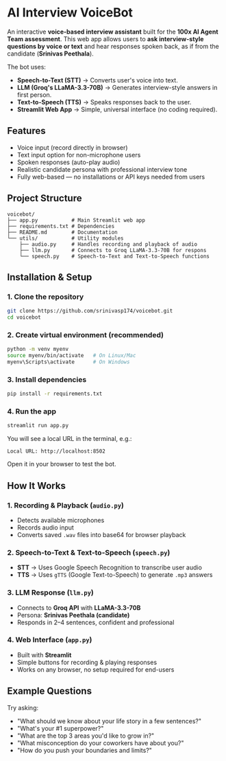 # AI Interview VoiceBot

An interactive **voice-based interview assistant** built for the **100x AI Agent Team assessment**.
This web app allows users to **ask interview-style questions by voice or text** and hear responses spoken back, as if from the candidate (**Srinivas Peethala**).

The bot uses:

* **Speech-to-Text (STT)** → Converts user's voice into text.
* **LLM (Groq's LLaMA-3.3-70B)** → Generates interview-style answers in first person.
* **Text-to-Speech (TTS)** → Speaks responses back to the user.
* **Streamlit Web App** → Simple, universal interface (no coding required).

## Features

* Voice input (record directly in browser)
* Text input option for non-microphone users
* Spoken responses (auto-play audio)
* Realistic candidate persona with professional interview tone
* Fully web-based — no installations or API keys needed from users

## Project Structure

```
voicebot/
├── app.py           # Main Streamlit web app
├── requirements.txt # Dependencies
├── README.md        # Documentation
└── utils/           # Utility modules
    ├── audio.py     # Handles recording and playback of audio
    ├── llm.py       # Connects to Groq LLaMA-3.3-70B for respons
    └── speech.py    # Speech-to-Text and Text-to-Speech functions
```

## Installation & Setup

### 1. Clone the repository

```bash
git clone https://github.com/srinivasp174/voicebot.git
cd voicebot
```

### 2. Create virtual environment (recommended)

```bash
python -m venv myenv
source myenv/bin/activate   # On Linux/Mac
myenv\Scripts\activate      # On Windows
```

### 3. Install dependencies

```bash
pip install -r requirements.txt
```

### 4. Run the app

```bash
streamlit run app.py
```

You will see a local URL in the terminal, e.g.:

```
Local URL: http://localhost:8502
```

Open it in your browser to test the bot.

## How It Works

### 1. Recording & Playback (`audio.py`)

* Detects available microphones
* Records audio input
* Converts saved `.wav` files into base64 for browser playback

### 2. Speech-to-Text & Text-to-Speech (`speech.py`)

* **STT** → Uses Google Speech Recognition to transcribe user audio
* **TTS** → Uses `gTTS` (Google Text-to-Speech) to generate `.mp3` answers

### 3. LLM Response (`llm.py`)

* Connects to **Groq API** with **LLaMA-3.3-70B**
* Persona: **Srinivas Peethala (candidate)**
* Responds in 2–4 sentences, confident and professional

### 4. Web Interface (`app.py`)

* Built with **Streamlit**
* Simple buttons for recording & playing responses
* Works on any browser, no setup required for end-users

## Example Questions

Try asking:

* "What should we know about your life story in a few sentences?"
* "What's your #1 superpower?"
* "What are the top 3 areas you'd like to grow in?"
* "What misconception do your coworkers have about you?"
* "How do you push your boundaries and limits?"

